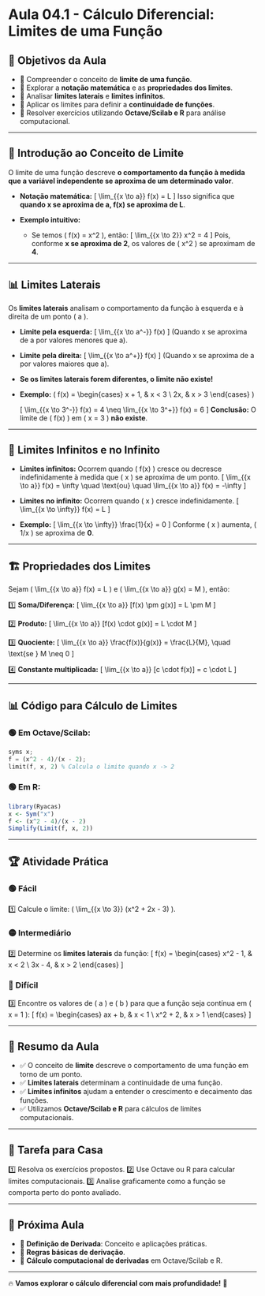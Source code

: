 # Aula 04.1 - Cálculo Diferencial: Limites de uma Função

## 🎯 Objetivos da Aula
- 📌 Compreender o conceito de **limite de uma função**.
- 📌 Explorar a **notação matemática** e as **propriedades dos limites**.
- 📌 Analisar **limites laterais** e **limites infinitos**.
- 📌 Aplicar os limites para definir a **continuidade de funções**.
- 📌 Resolver exercícios utilizando **Octave/Scilab e R** para análise computacional.

---

## 📌 Introdução ao Conceito de Limite

O limite de uma função descreve **o comportamento da função à medida que a variável independente se aproxima de um determinado valor**.

- **Notação matemática:**
  \[
  \lim_{{x \to a}} f(x) = L
  \]
  Isso significa que **quando x se aproxima de a, f(x) se aproxima de L**.

- **Exemplo intuitivo:**
  - Se temos \( f(x) = x^2 \), então:
    \[
    \lim_{{x \to 2}} x^2 = 4
    \]
    Pois, conforme **x se aproxima de 2**, os valores de \( x^2 \) se aproximam de **4**.

---

## 📊 Limites Laterais
Os **limites laterais** analisam o comportamento da função à esquerda e à direita de um ponto \( a \).

- **Limite pela esquerda:**
  \[
  \lim_{{x \to a^-}} f(x)
  \]
  (Quando x se aproxima de a por valores menores que a).

- **Limite pela direita:**
  \[
  \lim_{{x \to a^+}} f(x)
  \]
  (Quando x se aproxima de a por valores maiores que a).

- **Se os limites laterais forem diferentes, o limite não existe!**

- **Exemplo:**
  \(
  f(x) = \begin{cases}
  x + 1, & x < 3 \\
  2x, & x > 3
  \end{cases}
  \)

  \[
  \lim_{{x \to 3^-}} f(x) = 4 \neq \lim_{{x \to 3^+}} f(x) = 6
  \]
  **Conclusão:** O limite de \( f(x) \) em \( x = 3 \) **não existe**.

---

## 🔄 Limites Infinitos e no Infinito

- **Limites infinitos:** Ocorrem quando \( f(x) \) cresce ou decresce indefinidamente à medida que \( x \) se aproxima de um ponto.
  \[
  \lim_{{x \to a}} f(x) = \infty \quad \text{ou} \quad \lim_{{x \to a}} f(x) = -\infty
  \]

- **Limites no infinito:** Ocorrem quando \( x \) cresce indefinidamente.
  \[
  \lim_{{x \to \infty}} f(x) = L
  \]

- **Exemplo:**
  \[
  \lim_{{x \to \infty}} \frac{1}{x} = 0
  \]
  Conforme \( x \) aumenta, \( 1/x \) se aproxima de **0**.

---

## 🏗️ Propriedades dos Limites

Sejam \( \lim_{{x \to a}} f(x) = L \) e \( \lim_{{x \to a}} g(x) = M \), então:

1️⃣ **Soma/Diferença:**
   \[
   \lim_{{x \to a}} [f(x) \pm g(x)] = L \pm M
   \]

2️⃣ **Produto:**
   \[
   \lim_{{x \to a}} [f(x) \cdot g(x)] = L \cdot M
   \]

3️⃣ **Quociente:**
   \[
   \lim_{{x \to a}} \frac{f(x)}{g(x)} = \frac{L}{M}, \quad \text{se } M \neq 0
   \]

4️⃣ **Constante multiplicada:**
   \[
   \lim_{{x \to a}} [c \cdot f(x)] = c \cdot L
   \]

---

## 📊 Código para Cálculo de Limites
### 🟢 **Em Octave/Scilab**:
```octave
syms x;
f = (x^2 - 4)/(x - 2);
limit(f, x, 2) % Calcula o limite quando x -> 2
```

### 🟢 **Em R**:
```r
library(Ryacas)
x <- Sym("x")
f <- (x^2 - 4)/(x - 2)
Simplify(Limit(f, x, 2))
```

---

## 🏆 Atividade Prática
### 🟢 Fácil
1️⃣ Calcule o limite: \( \lim_{{x \to 3}} (x^2 + 2x - 3) \).

### 🟡 Intermediário
2️⃣ Determine os **limites laterais** da função:
   \[
   f(x) = \begin{cases}
   x^2 - 1, & x < 2 \\
   3x - 4, & x > 2
   \end{cases}
   \]

### 🔴 Difícil
3️⃣ Encontre os valores de \( a \) e \( b \) para que a função seja contínua em \( x = 1 \):
   \[
   f(x) = \begin{cases}
   ax + b, & x < 1 \\
   x^2 + 2, & x > 1
   \end{cases}
   \]

---

## 📌 Resumo da Aula
- ✅ O conceito de **limite** descreve o comportamento de uma função em torno de um ponto.
- ✅ **Limites laterais** determinam a continuidade de uma função.
- ✅ **Limites infinitos** ajudam a entender o crescimento e decaimento das funções.
- ✅ Utilizamos **Octave/Scilab e R** para cálculos de limites computacionais.

---

## 📌 Tarefa para Casa
1️⃣ Resolva os exercícios propostos.
2️⃣ Use Octave ou R para calcular limites computacionais.
3️⃣ Analise graficamente como a função se comporta perto do ponto avaliado.

---

## 🎯 Próxima Aula
- 📌 **Definição de Derivada**: Conceito e aplicações práticas.
- 📌 **Regras básicas de derivação**.
- 📌 **Cálculo computacional de derivadas** em Octave/Scilab e R.

---

🔥 **Vamos explorar o cálculo diferencial com mais profundidade!** 🚀


